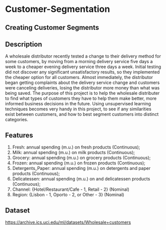 # Customer-Segmentation

## Creating Customer Segments

## Description

A wholesale distributor recently tested a change to their delivery method for some customers, by moving from a morning delivery service five days a week to a cheaper evening delivery service three days a week. Initial testing did not discover any significant unsatisfactory results, so they implemented the cheaper option for all customers. Almost immediately, the distributor began getting complaints about the delivery service change and customers were canceling deliveries, losing the distributor more money than what was being saved. 
The purpose of this project is to help the wholesale distributer to find what types of customers they have to help them make better, more informed business decisions in the future. 
Using unsupervised learning techniques becomes very handy in this project, to see if any similarities exist between customers, and how to best segment customers into distinct categories.

## Features

1) Fresh: annual spending (m.u.) on fresh products (Continuous); 
2) Milk: annual spending (m.u.) on milk products (Continuous); 
3) Grocery: annual spending (m.u.) on grocery products (Continuous); 
4) Frozen: annual spending (m.u.) on frozen products (Continuous);
5) Detergents_Paper: annual spending (m.u.) on detergents and paper products (Continuous);
6) Delicatessen: annual spending (m.u.) on and delicatessen products (Continuous); 
7) Channel: {Hotel/Restaurant/Cafe - 1, Retail - 2} (Nominal)
8) Region: {Lisbon - 1, Oporto - 2, or Other - 3} (Nominal) 

## Dataset

https://archive.ics.uci.edu/ml/datasets/Wholesale+customers
